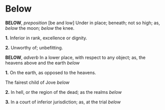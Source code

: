 # Below

**BELOW**, _preposition_ \[be and low\] Under in place; beneath; not so high; as, _below_ the moon; _below_ the knee.

**1.** Inferior in rank, excellence or dignity.

**2.** Unworthy of; unbefitting.

**BELOW**, _adverb_ In a lower place, with respect to any object; as, the heavens above and the earth _below_

**1.** On the earth, as opposed to the heavens.

The fairest child of Jove _below_

**2.** In hell, or the region of the dead; as the realms _below_

**3.** In a court of inferior jurisdiction; as, at the trial _below_